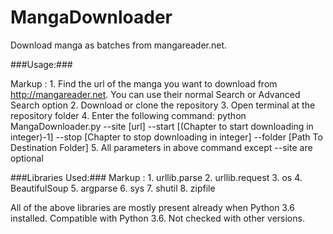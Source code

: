 # MangaDownloader

Download manga as batches from mangareader.net.

###Usage:###

Markup :  1. Find the url of the manga you want to download from http://mangareader.net. You can use their normal Search or Advanced Search option
          2. Download or clone the repository
          3. Open terminal at the repository folder
          4. Enter the following command: python MangaDownloader.py --site [url] --start [(Chapter to start downloading in integer)-1] --stop [Chapter to stop downloading in integer] --folder [Path To Destination Folder]
          5. All parameters in above command except --site are optional
     

###Libraries Used:###
Markup :  1. urllib.parse
          2. urllib.request
          3. os
          4. BeautifulSoup
          5. argparse
          6. sys
          7. shutil
          8. zipfile
          
All of the above libraries are mostly present already when Python 3.6 installed. Compatible with Python 3.6. Not checked with other versions.
